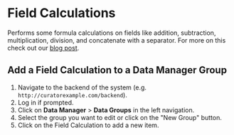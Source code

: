 # Field Calculations

Performs some formula calculations on fields like addition, subtraction, multiplication, division, and concatenate with
a separator. For more on this check out our
[blog post](https://interworks.com/blog/morr/2018/11/14/portals-for-tableau-new-feature-spotlight-data-manager-calculated-fields/).

## Add a Field Calculation to a Data Manager Group

1. Navigate to the backend of the system (e.g. `http://curatorexample.com/backend`).
2. Log in if prompted.
3. Click on **Data Manager** > **Data Groups** in the left navigation.
4. Select the group you want to edit or click on the "New Group" button.
5. Click on the Field Calculation to add a new item.
